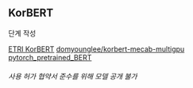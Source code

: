 ## KorBERT

단계 작성

[ETRI KorBERT](http://aiopen.etri.re.kr/service_dataset.php)
[domyounglee/korbert-mecab-multigpu](https://github.com/domyounglee/korbert-mecab-multigpu)
[pytorch_pretrained_BERT](https://github.com/Meelfy/pytorch_pretrained_BERT)

###### 사용 허가 협약서 준수를 위해 모델 공개 불가
